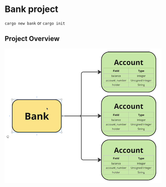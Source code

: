# Bank project

`cargo new bank`
or
`cargo init`

## Project Overview

![base structure](./Img/base_structure.png)
